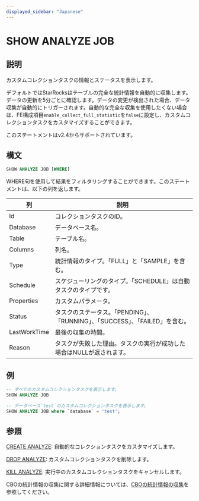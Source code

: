 ```yaml
---
displayed_sidebar: "Japanese"
---
```


# SHOW ANALYZE JOB

## 説明

カスタムコレクションタスクの情報とステータスを表示します。

デフォルトではStarRocksはテーブルの完全な統計情報を自動的に収集します。データの更新を5分ごとに確認します。データの変更が検出された場合、データ収集が自動的にトリガーされます。自動的な完全な収集を使用したくない場合は、FE構成項目`enable_collect_full_statistic`を`false`に設定し、カスタムコレクションタスクをカスタマイズすることができます。

このステートメントはv2.4からサポートされています。

## 構文

```SQL
SHOW ANALYZE JOB [WHERE]
```

WHERE句を使用して結果をフィルタリングすることができます。このステートメントは、以下の列を返します。

| **列**       | **説明**                                                     |
| ------------ | ------------------------------------------------------------ |
| Id           | コレクションタスクのID。                                     |
| Database     | データベース名。                                             |
| Table        | テーブル名。                                                 |
| Columns      | 列名。                                                       |
| Type         | 統計情報のタイプ。「FULL」と「SAMPLE」を含む。               |
| Schedule     | スケジューリングのタイプ。「SCHEDULE」は自動タスクのタイプです。 |
| Properties   | カスタムパラメータ。                                         |
| Status       | タスクのステータス。「PENDING」、「RUNNING」、「SUCCESS」、「FAILED」を含む。 |
| LastWorkTime | 最後の収集の時間。                                          |
| Reason       | タスクが失敗した理由。タスクの実行が成功した場合はNULLが返されます。 |

## 例

```SQL
-- すべてのカスタムコレクションタスクを表示します。
SHOW ANALYZE JOB

-- データベース`test`のカスタムコレクションタスクを表示します。
SHOW ANALYZE JOB where `database` = 'test';
```

## 参照

[CREATE ANALYZE](../data-definition/CREATE_ANALYZE.md): 自動的なコレクションタスクをカスタマイズします。

[DROP ANALYZE](../data-definition/DROP_ANALYZE.md): カスタムコレクションタスクを削除します。

[KILL ANALYZE](../data-definition/KILL_ANALYZE.md): 実行中のカスタムコレクションタスクをキャンセルします。

CBOの統計情報の収集に関する詳細情報については、[CBOの統計情報の収集](../../../using_starrocks/Cost_based_optimizer.md)を参照してください。